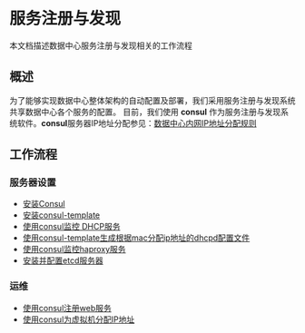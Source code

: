 # 服务注册与发现
本文档描述数据中心服务注册与发现相关的工作流程

## 概述
为了能够实现数据中心整体架构的自动配置及部署，我们采用服务注册与发现系统共享数据中心各个服务的配置。
目前，我们使用 **consul** 作为服务注册与发现系统软件。**consul**服务器IP地址分配参见：[数据中心内网IP地址分配规则](./../../../../kb/dc-private-ip.md)

## 工作流程

### 服务器设置

- [安装Consul](setup-consul.md)
- [安装consul-template](setup-consul-template.md)
- [使用consul监控 DHCP服务](setting-for-checking-dhcpd.md)
- [使用consul-template生成根据mac分配ip地址的dhcpd配置文件](setting-for-generating-dhcpd-conf.md)
- [使用consul监控haproxy服务](../../service-register/setting-for-checking-haproxy.md)
- [安装并配置etcd服务器](setup-etcd-server.md)

### 运维

- [使用consul注册web服务](register-web-service-in-consul.md)
- [使用consul为虚拟机分配IP地址](register-dhcp-host.md)
